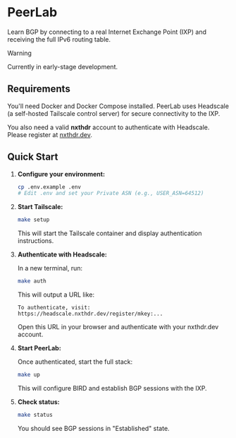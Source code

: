 # PeerLab

Learn BGP by connecting to a real Internet Exchange Point (IXP) and receiving the full IPv6 routing table.

> [!WARNING]
> Currently in early-stage development.

## Requirements

You'll need Docker and Docker Compose installed. PeerLab uses Headscale (a self-hosted Tailscale control server) for secure connectivity to the IXP.

You also need a valid **nxthdr** account to authenticate with Headscale. Please register at [nxthdr.dev](https://nxthdr.dev).

## Quick Start

1. **Configure your environment:**
   ```bash
   cp .env.example .env
   # Edit .env and set your Private ASN (e.g., USER_ASN=64512)
   ```

2. **Start Tailscale:**
   ```bash
   make setup
   ```

   This will start the Tailscale container and display authentication instructions.

3. **Authenticate with Headscale:**

   In a new terminal, run:
   ```bash
   make auth
   ```

   This will output a URL like:
   ```
   To authenticate, visit:
   https://headscale.nxthdr.dev/register/mkey:...
   ```

   Open this URL in your browser and authenticate with your nxthdr.dev account.

4. **Start PeerLab:**

   Once authenticated, start the full stack:
   ```bash
   make up
   ```

   This will configure BIRD and establish BGP sessions with the IXP.

5. **Check status:**
   ```bash
   make status
   ```

   You should see BGP sessions in "Established" state.
